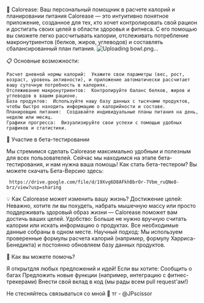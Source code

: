 🍎 Calorease: Ваш персональный помощник в расчете калорий и планировании питания 
    Calorease  — это интуитивно понятное приложение, созданное для тех, кто хочет контролировать свой рацион и достигать своих целей в области здоровья и фитнеса. С его помощью вы сможете легко рассчитывать калории, отслеживать потребление макронутриентов (белков, жиров, углеводов) и составлять сбалансированный план питания. ![Uploading bowl.png…]()

     

📋 Основные возможности: 

    Расчет дневной нормы калорий:  Укажите свои параметры (вес, рост, возраст, уровень активности), и приложение автоматически рассчитает вашу суточную потребность в калориях.
    Отслеживание макронутриентов:  Контролируйте баланс белков, жиров и углеводов в вашем рационе.
    База продуктов:  Используйте нашу базу данных с тысячами продуктов, чтобы быстро находить информацию о калорийности и составе.
    Планировщик питания:  Создавайте индивидуальные планы питания на день, неделю или месяц.
    Графики прогресса:  Визуализируйте свои успехи с помощью удобных графиков и статистики.
     
🚀 Участие в бета-тестировании 

Мы стремимся сделать Calorease  максимально удобным и полезным для всех пользователей. Сейчас мы находимся на этапе бета-тестирования, и нам нужна ваша помощь! 
Как стать бета-тестером? Вы можете скачать Бета-Версию здесь:

     https://drive.google.com/file/d/19Xvg6D8AFkhBbrOr-7Vbm_ruQNe8-brz/view?usp=sharing
    
     
💡 Как Calorease может изменить вашу жизнь?
    Достижение целей:  Неважно, хотите ли вы похудеть, набрать мышечную массу или просто поддерживать здоровый образ жизни — Calorease  поможет вам достичь ваших целей.
    Удобство:  Больше не нужно вручную считать калории или искать информацию о продуктах. Все необходимые данные собраны в одном месте.
    Научный подход:  Мы используем проверенные формулы расчета калорий (например, формулу Харриса-Бенедикта) и постоянно обновляем базу данных продуктов.
    

🤝 Как вы можете помочь? 

Я открытдля любых предложений и идей! Если вы хотите:
    Сообщить о багах
    Предложить новые функции (например, интеграцию с фитнес-трекерами)
    Внести свой вклад в код (мы рады всем pull request'ам!)
     

Не стесняйтесь связываться со мной
📜 тг - @JPscissor

